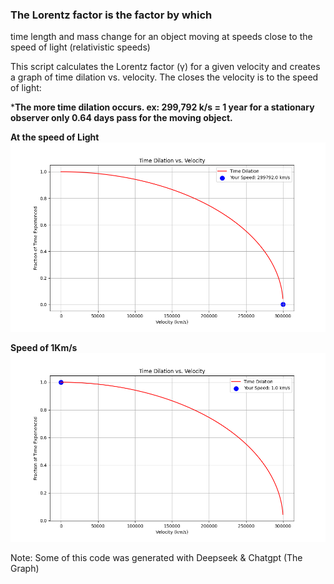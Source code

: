 ### The Lorentz factor is the factor by which 
time
length
and mass change for an object moving at speeds close to the speed of light (relativistic speeds)

This script calculates the Lorentz factor (γ) for a given velocity and creates a graph of time dilation vs. velocity.
The closes the velocity is to the speed of light:

***The more time dilation occurs. ex:  299,792 k/s = 1 year for a stationary observer only 0.64 days pass for the moving object.**

**At the speed of Light**
![Max Speed](299792kms.png)

**Speed of 1Km/s**
![Not Max Speed](1kms.png)


Note: Some of this code was generated with Deepseek & Chatgpt (The Graph)
